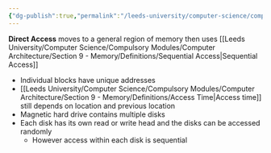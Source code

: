 ```yaml
---
{"dg-publish":true,"permalink":"/leeds-university/computer-science/compulsory-modules/computer-architecture/section-9-memory/definitions/direct-access/","tags":["Definition"]}
---
```


**Direct Access** moves to a general region of memory then uses [[Leeds University/Computer Science/Compulsory Modules/Computer Architecture/Section 9 - Memory/Definitions/Sequential Access\|Sequential Access]]
- Individual blocks have unique addresses
- [[Leeds University/Computer Science/Compulsory Modules/Computer Architecture/Section 9 - Memory/Definitions/Access Time\|Access time]] still depends on location and previous location
- Magnetic hard drive contains multiple disks
- Each disk has its own read or write head and the disks can be accessed randomly
	- However access within each disk is sequential
